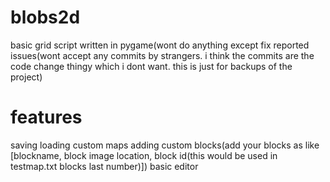 # blobs2d
basic grid script written in pygame(wont do anything except fix reported issues(wont accept any commits by strangers. i think the commits are the code change thingy which i dont want. this is just for backups of the project)
# features
saving
loading custom maps
adding custom blocks(add your blocks as like [blockname, block image location, block id(this would be used in testmap.txt blocks last number)])
basic editor
